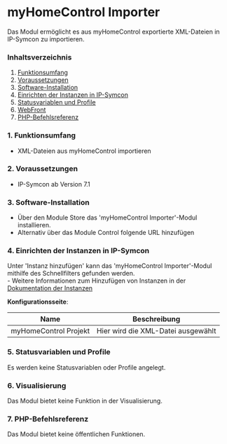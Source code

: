 # myHomeControl Importer
Das Modul ermöglicht es aus myHomeControl exportierte XML-Dateien in IP-Symcon zu importieren.

### Inhaltsverzeichnis

1. [Funktionsumfang](#1-funktionsumfang)
2. [Voraussetzungen](#2-voraussetzungen)
3. [Software-Installation](#3-software-installation)
4. [Einrichten der Instanzen in IP-Symcon](#4-einrichten-der-instanzen-in-ip-symcon)
5. [Statusvariablen und Profile](#5-statusvariablen-und-profile)
6. [WebFront](#6-webfront)
7. [PHP-Befehlsreferenz](#7-php-befehlsreferenz)

### 1. Funktionsumfang

* XML-Dateien aus myHomeControl importieren

### 2. Voraussetzungen

- IP-Symcon ab Version 7.1

### 3. Software-Installation

* Über den Module Store das 'myHomeControl Importer'-Modul installieren.
* Alternativ über das Module Control folgende URL hinzufügen

### 4. Einrichten der Instanzen in IP-Symcon

 Unter 'Instanz hinzufügen' kann das 'myHomeControl Importer'-Modul mithilfe des Schnellfilters gefunden werden.  
	- Weitere Informationen zum Hinzufügen von Instanzen in der [Dokumentation der Instanzen](https://www.symcon.de/service/dokumentation/konzepte/instanzen/#Instanz_hinzufügen)

__Konfigurationsseite__:

Name                  | Beschreibung
--------------------- | ------------------
myHomeControl Projekt | Hier wird die XML-Datei ausgewählt

### 5. Statusvariablen und Profile

Es werden keine Statusvariablen oder Profile angelegt.

### 6. Visualisierung

Das Modul bietet keine Funktion in der Visualisierung.

### 7. PHP-Befehlsreferenz

Das Modul bietet keine öffentlichen Funktionen.